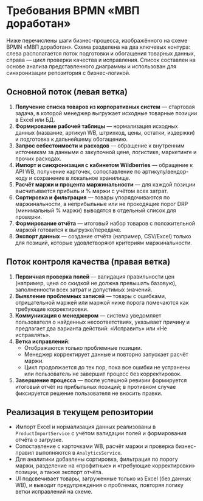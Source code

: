 # Требования BPMN «МВП доработан»

Ниже перечислены шаги бизнес-процесса, изображённого на схеме BPMN «МВП доработан». Схема разделена на два ключевых контура: слева располагается поток подготовки и обогащения товарных данных, справа — цикл проверки качества и исправления. Список составлен на основе анализа представленного диаграммы и использован для синхронизации репозитория с бизнес-логикой.

## Основной поток (левая ветка)

1. **Получение списка товаров из корпоративных систем** — стартовая задача, в которой менеджер выгружает исходные товарные позиции в Excel или БД.
2. **Формирование рабочей таблицы** — нормализация исходных данных (название, артикул WB, штрихкод, цены, остатки, издержки) и подготовка к дальнейшему обогащению.
3. **Запрос себестоимости и расходов** — обращение к внутренним источникам за данными о закупочной цене, логистике, маркетинге и прочих расходах.
4. **Импорт и синхронизация с кабинетом Wildberries** — обращение к API WB, получение карточек, сопоставление по артикулу/вендор-коду и сохранение в локальное хранилище.
5. **Расчёт маржи и процента маржинальности** — для каждой позиции высчитывается прибыль и % маржи с учётом всех затрат.
6. **Сортировка и фильтрация** — товары упорядочиваются по маржинальности, а неприбыльные или не проходящие порог DRP (минимальный % маржи) выводятся в отдельный список для проверки.
7. **Формирование отчёта** — итоговый набор товаров с положительной маржой готовится к выгрузке/передаче.
8. **Экспорт данных** — создание отчёта (например, CSV/Excel) только для позиций, которые удовлетворяют критериям маржинальности.

## Поток контроля качества (правая ветка)

1. **Первичная проверка полей** — валидация правильности цен (например, цена со скидкой не должна превышать базовую), заполненности всех затрат и допустимых значений.
2. **Выявление проблемных записей** — товары с ошибками, отрицательной маржей или маржой ниже порога помечаются как требующие корректировки.
3. **Коммуникация с менеджером** — система уведомляет пользователя о найденных несоответствиях, указывает причину и предлагает два варианта действий: «Исправить» или «Не исправлять».
4. **Ветка исправлений**:
   - Отображаются только проблемные позиции.
   - Менеджер корректирует данные и повторно запускает расчёт маржи.
   - Цикл продолжается до тех пор, пока все ошибки не устранены или пользователь не завершит процесс без корректировок.
5. **Завершение процесса** — после успешной ревизии формируется итоговый отчёт из прибыльных позиций; в противном случае фиксируется решение пользователя не вносить правки.

## Реализация в текущем репозитории

- Импорт Excel и нормализация данных реализованы в `ProductImportService` с учётом валидации полей и формирования отчёта о загрузке.
- Сопоставление с карточками WB, расчёт маржи и проверка бизнес-правил выполняются в `AnalyticsService`.
- Для аналитики добавлены сортировка, фильтрация по порогу маржи, разделение на «профитные» и «требующие корректировки» позиции, а также экспорт отчёта.
- UI подсвечивает товары, загруженные только из Excel (без данных WB), и выводит предупреждения о проблемах, повторяя логику ветки исправлений на схеме.
